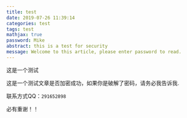 ```yaml
---
title: test
date: 2019-07-26 11:39:14
categories: test
tags: test
mathjax: true
password: Mike
abstract: this is a test for security
message: Welcome to this article, please enter password to read.
---
```


这是一个测试

<!--more-->

这是一个测试文章是否加密成功，如果你是破解了密码，请务必我告诉我.

联系方式QQ：`291652898`

必有重谢！！